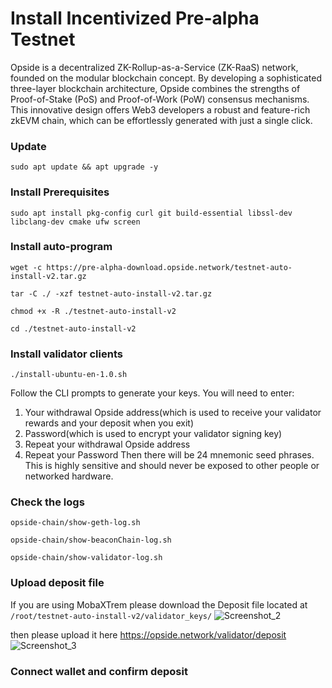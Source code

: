 # Install Incentivized Pre-alpha Testnet

Opside is a decentralized ZK-Rollup-as-a-Service (ZK-RaaS) network, founded on the modular blockchain concept. By developing a sophisticated three-layer blockchain architecture, Opside combines the strengths of Proof-of-Stake (PoS) and Proof-of-Work (PoW) consensus mechanisms. This innovative design offers Web3 developers a robust and feature-rich zkEVM chain, which can be effortlessly generated with just a single click.


### Update 
```
sudo apt update && apt upgrade -y
```

### Install Prerequisites
```
sudo apt install pkg-config curl git build-essential libssl-dev libclang-dev cmake ufw screen
```

### Install auto-program
```
wget -c https://pre-alpha-download.opside.network/testnet-auto-install-v2.tar.gz 
```
```
tar -C ./ -xzf testnet-auto-install-v2.tar.gz
```
```
chmod +x -R ./testnet-auto-install-v2
```
```
cd ./testnet-auto-install-v2
```
### Install validator clients
```
./install-ubuntu-en-1.0.sh
```
Follow the CLI prompts to generate your keys. You will need to enter:
1. Your withdrawal Opside address(which is used to receive your validator rewards and your deposit when you exit)
2. Password(which is used to encrypt your validator signing key)
3. Repeat your withdrawal Opside address
4. Repeat your Password
Then there will be 24 mnemonic seed phrases. This is highly sensitive and should never be exposed to other people or networked hardware.

### Check the logs
```
opside-chain/show-geth-log.sh
```
```
opside-chain/show-beaconChain-log.sh
```
```
opside-chain/show-validator-log.sh
```
### Upload deposit file

If you are using MobaXTrem please download the Deposit file located at `/root/testnet-auto-install-v2/validator_keys/`
![Screenshot_2](https://github.com/furidngrt/Opside-PreAlpha/assets/63885192/e687ad8a-0e0c-40fa-88a0-88574da2e9d1)

then please upload it here https://opside.network/validator/deposit
![Screenshot_3](https://github.com/furidngrt/Opside-PreAlpha/assets/63885192/6a883979-461d-4125-b07a-b348cdcdc3d5)

### Connect wallet and confirm deposit

